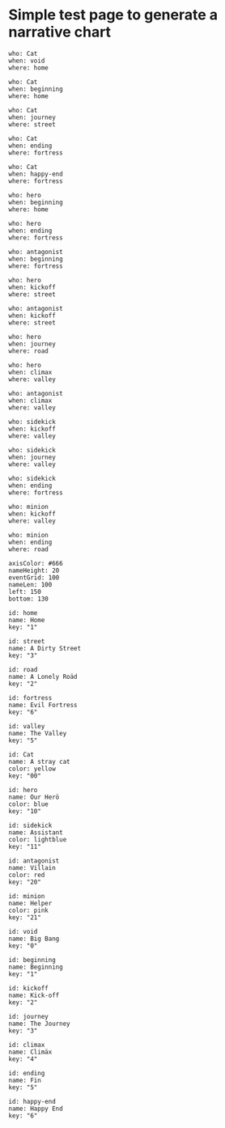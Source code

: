 # Simple test page to generate a narrative chart

```narcha-event
who: Cat
when: void
where: home
```
```narcha-event
who: Cat
when: beginning
where: home
```

```narcha-event
who: Cat
when: journey
where: street
```

```narcha-event
who: Cat
when: ending
where: fortress
```

```narcha-event
who: Cat
when: happy-end
where: fortress
```

```narcha-event
who: hero
when: beginning
where: home
```

```narcha-event
who: hero
when: ending
where: fortress
```

```narcha-event
who: antagonist
when: beginning
where: fortress
```

```narcha-event
who: hero
when: kickoff
where: street
```

```narcha-event
who: antagonist
when: kickoff
where: street
```

```narcha-event
who: hero
when: journey
where: road
```

```narcha-event
who: hero
when: climax
where: valley
```

```narcha-event
who: antagonist
when: climax
where: valley
```

```narcha-event
who: sidekick
when: kickoff
where: valley
```

```narcha-event
who: sidekick
when: journey
where: valley
```

```narcha-event
who: sidekick
when: ending
where: fortress
```

```narcha-event
who: minion
when: kickoff
where: valley
```

```narcha-event
who: minion
when: ending
where: road
```


```narcha-plot
axisColor: #666
nameHeight: 20
eventGrid: 100
nameLen: 100
left: 150
bottom: 130
```


```narcha-where
id: home
name: Home
key: "1"
```

```narcha-where
id: street
name: A Dirty Street
key: "3"
```

```narcha-where
id: road
name: A Lonely Roäd
key: "2"
```

```narcha-where
id: fortress
name: Evil Fortress
key: "6"
```

```narcha-where
id: valley
name: The Valley
key: "5"
```

```narcha-who
id: Cat
name: A stray cat
color: yellow
key: "00"
```

```narcha-who
id: hero
name: Our Herö
color: blue
key: "10"
```

```narcha-who
id: sidekick
name: Assistant
color: lightblue
key: "11"
```

```narcha-who
id: antagonist
name: Villain
color: red
key: "20"
```

```narcha-who
id: minion
name: Helper
color: pink
key: "21"
```

```narcha-when
id: void
name: Big Bang
key: "0"
```

```narcha-when
id: beginning
name: Beginning
key: "1"
```

```narcha-when
id: kickoff
name: Kick-off
key: "2"
```

```narcha-when
id: journey
name: The Journey
key: "3"
```

```narcha-when
id: climax
name: Climäx
key: "4"
```

```narcha-when
id: ending
name: Fin
key: "5"
```

```narcha-when
id: happy-end
name: Happy End
key: "6"
```

